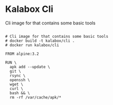 Kalabox Cli
===================

Cli image for that contains some basic tools

```

# Cli image for that contains some basic tools
# docker build -t kalabox/cli .
# docker run kalabox/cli

FROM alpine:3.2

RUN \
  apk add --update \
  git \
  rsync \
  openssh \
  wget \
  curl \
  bash && \
  rm -rf /var/cache/apk/*

```

